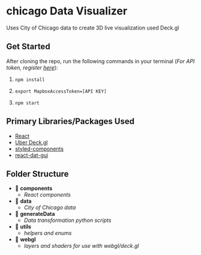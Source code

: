 # chicago Data Visualizer
Uses City of Chicago data to create 3D live visualization used Deck.gl


## Get Started
After cloning the repo, run the following commands in your terminal (_For API token, register [here](https://www.mapbox.com/signup/)_):

1. `npm install`

2. `export MapboxAccessToken=[API KEY]`

3. `npm start`


## Primary Libraries/Packages Used
* [React](https://reactjs.org)
* [Uber Deck.gl](http://deck.gl/)
* [styled-components](https://www.styled-components.com/)
* [react-dat-gui](https://github.com/claus/react-dat-gui)


## Folder Structure
* :file_folder: **components**
  * _React components_
* :file_folder: **data**
  * _City of Chicago data_
* :file_folder: **generateData**
  * _Data transformation python scripts_
* :file_folder: **utils**
  * _helpers and enums_
* :file_folder: **webgl**
  * _layers and shaders for use with webgl/deck.gl_
